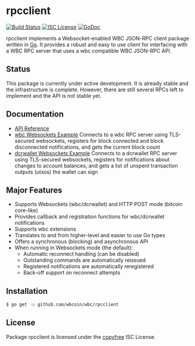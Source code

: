 rpcclient
=========

[![Build Status](http://img.shields.io/travis/wbcoin/wbc.svg)](https://travis-ci.org/wbcoin/wbc)
[![ISC License](http://img.shields.io/badge/license-ISC-blue.svg)](http://copyfree.org)
[![GoDoc](https://img.shields.io/badge/godoc-reference-blue.svg)](http://godoc.org/github.com/wbcoin/wbc/rpcclient)

rpcclient implements a Websocket-enabled WBC JSON-RPC client package written
in [Go](http://golang.org/).  It provides a robust and easy to use client for
interfacing with a WBC RPC server that uses a wbc compatible WBC
JSON-RPC API.

## Status

This package is currently under active development.  It is already stable and
the infrastructure is complete.  However, there are still several RPCs left to
implement and the API is not stable yet.

## Documentation

* [API Reference](http://godoc.org/github.com/wbcoin/wbc/rpcclient)
* [wbc Websockets Example](https://github.com/wbcoin/wbc/tree/master/rpcclient/examples/wbcwebsockets)
  Connects to a wbc RPC server using TLS-secured websockets, registers for
  block connected and block disconnected notifications, and gets the current
  block count
* [dcrwallet Websockets Example](https://github.com/wbcoin/wbc/tree/master/rpcclient/examples/dcrwalletwebsockets)
  Connects to a dcrwallet RPC server using TLS-secured websockets, registers for
  notifications about changes to account balances, and gets a list of unspent
  transaction outputs (utxos) the wallet can sign

## Major Features

* Supports Websockets (wbc/dcrwallet) and HTTP POST mode (bitcoin core-like)
* Provides callback and registration functions for wbc/dcrwallet notifications
* Supports wbc extensions
* Translates to and from higher-level and easier to use Go types
* Offers a synchronous (blocking) and asynchronous API
* When running in Websockets mode (the default):
  * Automatic reconnect handling (can be disabled)
  * Outstanding commands are automatically reissued
  * Registered notifications are automatically reregistered
  * Back-off support on reconnect attempts

## Installation

```bash
$ go get -u github.com/wbcoin/wbc/rpcclient
```

## License

Package rpcclient is licensed under the [copyfree](http://copyfree.org) ISC
License.
